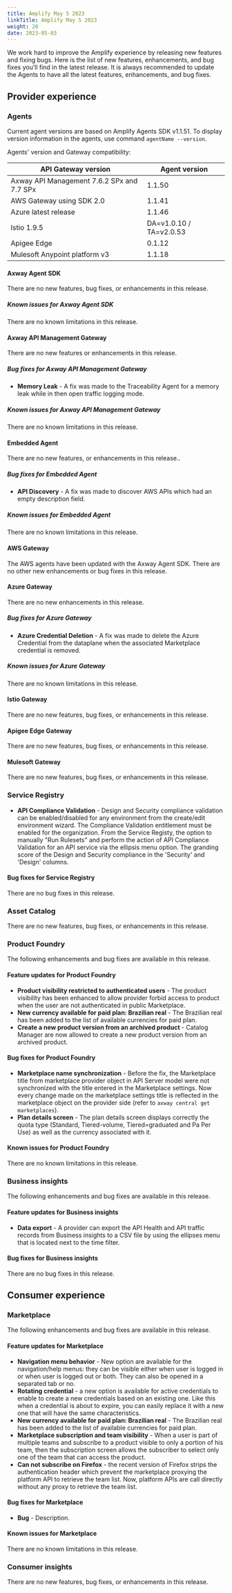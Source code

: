 ```yaml
---
title: Amplify May 5 2023
linkTitle: Amplify May 5 2023
weight: 20
date: 2023-05-03
---
```

We work hard to improve the Amplify experience by releasing new features and fixing bugs. Here is the list of new features, enhancements, and bug fixes you’ll find in the latest release.  It is always recommended to update the Agents to have all the latest features, enhancements, and bug fixes.

## Provider experience

### Agents

Current agent versions are based on Amplify Agents SDK v1.1.51. To display version information in the agents, use command `agentName --version`.

Agents' version and Gateway compatibility:

| API Gateway version                        | Agent version           |
|--------------------------------------------|-------------------------|
| Axway API Management 7.6.2 SPx and 7.7 SPx | 1.1.50                  |
| AWS Gateway using SDK 2.0                  | 1.1.41                  |
| Azure latest release                       | 1.1.46                  |
| Istio 1.9.5                                | DA=v1.0.10 / TA=v2.0.53 |
| Apigee Edge                                | 0.1.12                  |
| Mulesoft Anypoint platform v3              | 1.1.18                  |

#### Axway Agent SDK

There are no new features, bug fixes, or enhancements in this release.

##### Known issues for Axway Agent SDK

There are no known limitations in this release.

#### Axway API Management Gateway

There are no new features or enhancements in this release.

##### Bug fixes for Axway API Management Gateway

* **Memory Leak** - A fix was made to the Traceability Agent for a memory leak while in then open traffic logging mode.

##### Known issues for Axway API Management Gateway

There are no known limitations in this release.

#### Embedded Agent

There are no new features, or enhancements in this release..

##### Bug fixes for Embedded Agent

* **API Discovery** - A fix was made to discover AWS APIs which had an empty description field.

##### Known issues for Embedded Agent

There are no known limitations in this release.

#### AWS Gateway

The AWS agents have been updated with the Axway Agent SDK. There are no other new enhancements or bug fixes in this release.

#### Azure Gateway

There are no new enhancements in this release.

##### Bug fixes for Azure Gateway

* **Azure Credential Deletion** - A fix was made to delete the Azure Credential from the dataplane when the associated Marketplace credential is removed.

##### Known issues for Azure Gateway

There are no known limitations in this release.

#### Istio Gateway

There are no new features, bug fixes, or enhancements in this release.

#### Apigee Edge Gateway

There are no new features, bug fixes, or enhancements in this release.

#### Mulesoft Gateway

There are no new features, bug fixes, or enhancements in this release.

### Service Registry

* **API Compliance Validation** - Design and Security compliance validation can be enabled/disabled for any environment from the create/edit environment wizard.  The Compliance Validation entitlement must be enabled for the organization. From the Service Registy, the option to manually "Run Rulesets" and perform the action of API Compliance Validation for an API service via the ellipsis menu option. The granding score of the Design and Security compliance in the 'Security' and 'Design' columns.  

#### Bug fixes for Service Registry

There are no bug fixes in this release.

### Asset Catalog

There are no new features, bug fixes, or enhancements in this release.

### Product Foundry

The following enhancements and bug fixes are available in this release.

#### Feature updates for Product Foundry

* **Product visibility restricted to authenticated users** - The product visibility has been enhanced to allow provider forbid access to product when the user are not authenticated in public Marketplace.
* **New currency available for paid plan: Brazilian real** - The Brazilian real has been added to the list of available currencies for paid plan.
* **Create a new product version from an archived product** - Catalog Manager are now allowed to create a new product version from an archived product.

#### Bug fixes for Product Foundry

* **Marketplace name synchronization** - Before the fix, the Marketplace title from marketplace provider object in API Server model were not synchronized with the title entered in the Marketplace settings. Now every change made on the marketplace settings title is reflected in the marketplace object on the provider side (refer to `axway central get marketplaces`).
* **Plan details screen** - The plan details screen displays correctly the quota type (Standard, Tiered-volume, Tiered=graduated and Pa Per Use) as well as the currency associated with it.

#### Known issues for Product Foundry

There are no known limitations in this release.

### Business insights

The following enhancements and bug fixes are available in this release.

#### Feature updates for Business insights

* **Data export** - A provider can export the API Health and API traffic records from Business insights to a CSV file by using the ellipses menu that is located next to the time filter.

#### Bug fixes for Business insights

There are no bug fixes in this release.

## Consumer experience

### Marketplace

The following enhancements and bug fixes are available in this release.

#### Feature updates for Marketplace

* **Navigation menu behavior** - New option are available for the navigation/help menus: they can be visible either when user is logged in or when user is logged out or both. They can also be opened in a separated tab or no.
* **Rotating credential** - a new option is available for active credentials to enable to create a new credentials based on an existing one. Like this when a credential is about to expire, you can easily replace it with a new one that will have the same characteristics.
* **New currency available for paid plan: Brazilian real** - The Brazilian real has been added to the list of available currencies for paid plan.
* **Marketplace subscription and team visibility** - When a user is part of multiple teams and subscribe to a product visible to only a portion of his team, then the subscription screen allows the subscriber to select only one of the team that can access the product.
* **Can not subscribe on Firefox** - the recent version of Firefox strips the authentication header which prevent the marketplace proxying the platform API to retrieve the team list. Now, platform APIs are call directly without any proxy to retrieve the team list.

#### Bug fixes for Marketplace

* **Bug** - Description.

#### Known issues for Marketplace

There are no known limitations in this release.

### Consumer insights

There are no new features, bug fixes, or enhancements in this release.
